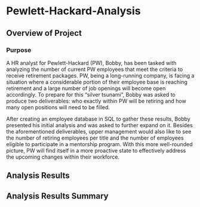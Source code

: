 # Pewlett-Hackard-Analysis

## Overview of Project
### Purpose

A HR analyst for Pewlett-Hackard (PW), Bobby, has been tasked with analyzing the number of current PW employees that meet the criteria to receive retirement packages. PW, being a long-running company, is facing a situation where a considerable portion of their employee base is reaching retirement and a large number of job openings will become open accordingly. To prepare for this “silver tsunami”, Bobby was asked to produce two deliverables: who exactly within PW will be retiring and how many open positions will need to be filled.

After creating an employee database in SQL to gather these results, Bobby presented his initial analysis and was asked to further expand on it. Besides the aforementioned deliverables, upper management would also like to see the number of retiring employees per title and the number of employees eligible to participate in a mentorship program. With this more well-rounded picture, PW will find itself in a more proactive state to effectively address the upcoming changes within their workforce.

## Analysis Results 

## Analysis Results Summary
